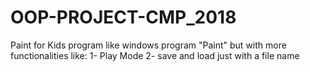 # OOP-PROJECT-CMP_2018
Paint for Kids program like windows program "Paint" but with more functionalities like:
  1- Play Mode
  2- save and load just with a file name
